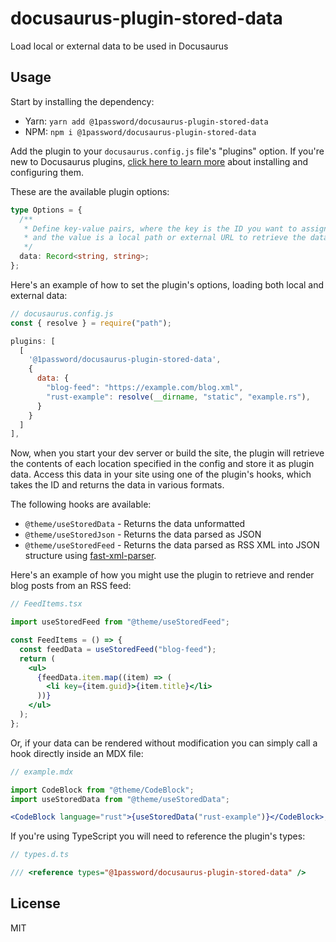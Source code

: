 # docusaurus-plugin-stored-data

Load local or external data to be used in Docusaurus

## Usage

Start by installing the dependency:

- Yarn: `yarn add @1password/docusaurus-plugin-stored-data`
- NPM: `npm i @1password/docusaurus-plugin-stored-data`

Add the plugin to your `docusaurus.config.js` file's "plugins" option. If you're new to Docusaurus plugins, [click here to learn more](https://docusaurus.io/docs/using-plugins) about installing and configuring them.

These are the available plugin options:

```ts
type Options = {
  /**
   * Define key-value pairs, where the key is the ID you want to assign to the data,
   * and the value is a local path or external URL to retrieve the data from.
   */
  data: Record<string, string>;
};
```

Here's an example of how to set the plugin's options, loading both local and external data:

```js
// docusaurus.config.js
const { resolve } = require("path");

plugins: [
  [
    '@1password/docusaurus-plugin-stored-data',
    {
      data: {
        "blog-feed": "https://example.com/blog.xml",
        "rust-example": resolve(__dirname, "static", "example.rs"),
      }
    }
  ]
],
```

Now, when you start your dev server or build the site, the plugin will retrieve the contents of each location specified in the config and store it as plugin data. Access this data in your site using one of the plugin's hooks, which takes the ID and returns the data in various formats.

The following hooks are available:

- `@theme/useStoredData` - Returns the data unformatted
- `@theme/useStoredJson` - Returns the data parsed as JSON
- `@theme/useStoredFeed` - Returns the data parsed as RSS XML into JSON structure using [fast-xml-parser](https://www.npmjs.com/package/fast-xml-parser).

Here's an example of how you might use the plugin to retrieve and render blog posts from an RSS feed:

```jsx
// FeedItems.tsx

import useStoredFeed from "@theme/useStoredFeed";

const FeedItems = () => {
  const feedData = useStoredFeed("blog-feed");
  return (
    <ul>
      {feedData.item.map((item) => (
        <li key={item.guid}>{item.title}</li>
      ))}
    </ul>
  );
};
```

Or, if your data can be rendered without modification you can simply call a hook directly inside an MDX file:

```jsx
// example.mdx

import CodeBlock from "@theme/CodeBlock";
import useStoredData from "@theme/useStoredData";

<CodeBlock language="rust">{useStoredData("rust-example")}</CodeBlock>;
```

If you're using TypeScript you will need to reference the plugin's types:

```ts
// types.d.ts

/// <reference types="@1password/docusaurus-plugin-stored-data" />
```

## License

MIT
